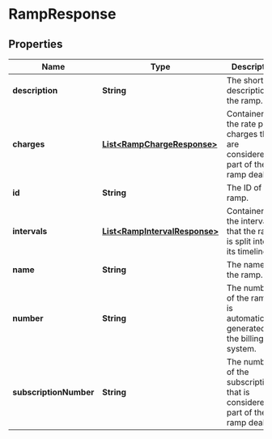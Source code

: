 

# RampResponse


## Properties

| Name | Type | Description | Notes |
|------------ | ------------- | ------------- | -------------|
|**description** | **String** | The short description of the ramp. |  [optional] |
|**charges** | [**List&lt;RampChargeResponse&gt;**](RampChargeResponse.md) | Container for the rate plan charges that are considered as part of the ramp deal. |  [optional] |
|**id** | **String** | The ID of the ramp. |  [optional] |
|**intervals** | [**List&lt;RampIntervalResponse&gt;**](RampIntervalResponse.md) | Container for the intervals that the ramp is split into in its timeline. |  [optional] |
|**name** | **String** | The name of the ramp. |  [optional] |
|**number** | **String** | The number of the ramp. It is automaticcally generated by the billing system. |  [optional] |
|**subscriptionNumber** | **String** | The number of the subscription that is considered as part of the ramp deal. |  [optional] |




